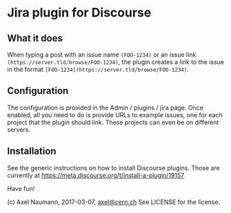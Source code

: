 # Jira plugin for Discourse

## What it does

When typing a post with an issue name `(FOO-1234)` or an issue link
`(https://server.tld/browse/FOO-1234)`, the plugin creates a link to the issue
in the format `[FOO-1234](https://server.tld/browse/FOO-1234)`.

## Configuration

The configuration is provided in the Admin / plugins / jira page.
Once enabled, all you need to do is provide URLs to example issues, one for
each project that the plugin should link. These projects can even be on
different servers.

## Installation

See the generic instructions on how to install Discourse plugins. Those are
currently at https://meta.discourse.org/t/install-a-plugin/19157

Have fun!

(c) Axel Naumann, 2017-03-07, axel@cern.ch
See LICENSE for the license.
